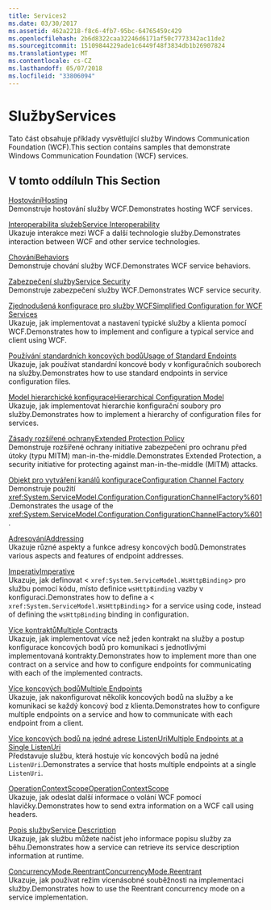 ```yaml
---
title: Services2
ms.date: 03/30/2017
ms.assetid: 462a2218-f8c6-4fb7-95bc-64765459c429
ms.openlocfilehash: 2b6d8322caa32246d6171af50c7773342ac11de2
ms.sourcegitcommit: 15109844229ade1c6449f48f3834db1b26907824
ms.translationtype: MT
ms.contentlocale: cs-CZ
ms.lasthandoff: 05/07/2018
ms.locfileid: "33806094"
---
```

# <a name="services"></a><span data-ttu-id="4942f-102">Služby</span><span class="sxs-lookup"><span data-stu-id="4942f-102">Services</span></span>
<span data-ttu-id="4942f-103">Tato část obsahuje příklady vysvětlující služby Windows Communication Foundation (WCF).</span><span class="sxs-lookup"><span data-stu-id="4942f-103">This section contains samples that demonstrate Windows Communication Foundation (WCF) services.</span></span>  
  
## <a name="in-this-section"></a><span data-ttu-id="4942f-104">V tomto oddílu</span><span class="sxs-lookup"><span data-stu-id="4942f-104">In This Section</span></span>  
 [<span data-ttu-id="4942f-105">Hostování</span><span class="sxs-lookup"><span data-stu-id="4942f-105">Hosting</span></span>](../../../../docs/framework/wcf/feature-details/hosting.md)  
 <span data-ttu-id="4942f-106">Demonstruje hostování služby WCF.</span><span class="sxs-lookup"><span data-stu-id="4942f-106">Demonstrates hosting WCF services.</span></span>  
  
 [<span data-ttu-id="4942f-107">Interoperabilita služeb</span><span class="sxs-lookup"><span data-stu-id="4942f-107">Service Interoperability</span></span>](../../../../docs/framework/wcf/samples/service-interoperability.md)  
 <span data-ttu-id="4942f-108">Ukazuje interakce mezi WCF a další technologie služby.</span><span class="sxs-lookup"><span data-stu-id="4942f-108">Demonstrates interaction between WCF and other service technologies.</span></span>  
  
 [<span data-ttu-id="4942f-109">Chování</span><span class="sxs-lookup"><span data-stu-id="4942f-109">Behaviors</span></span>](../../../../docs/framework/wcf/samples/behaviors.md)  
 <span data-ttu-id="4942f-110">Demonstruje chování služby WCF.</span><span class="sxs-lookup"><span data-stu-id="4942f-110">Demonstrates WCF service behaviors.</span></span>  
  
 [<span data-ttu-id="4942f-111">Zabezpečení služby</span><span class="sxs-lookup"><span data-stu-id="4942f-111">Service Security</span></span>](../../../../docs/framework/wcf/samples/service-security.md)  
 <span data-ttu-id="4942f-112">Demonstruje zabezpečení služby WCF.</span><span class="sxs-lookup"><span data-stu-id="4942f-112">Demonstrates WCF service security.</span></span>  
  
 [<span data-ttu-id="4942f-113">Zjednodušená konfigurace pro služby WCF</span><span class="sxs-lookup"><span data-stu-id="4942f-113">Simplified Configuration for WCF Services</span></span>](../../../../docs/framework/wcf/samples/simplified-configuration-for-wcf-services.md)  
 <span data-ttu-id="4942f-114">Ukazuje, jak implementovat a nastavení typické služby a klienta pomocí WCF.</span><span class="sxs-lookup"><span data-stu-id="4942f-114">Demonstrates how to implement and configure a typical service and client using WCF.</span></span>  
  
 [<span data-ttu-id="4942f-115">Používání standardních koncových bodů</span><span class="sxs-lookup"><span data-stu-id="4942f-115">Usage of Standard Endoints</span></span>](../../../../docs/framework/wcf/samples/usage-of-standard-endpoints.md)  
 <span data-ttu-id="4942f-116">Ukazuje, jak používat standardní koncové body v konfiguračních souborech na služby.</span><span class="sxs-lookup"><span data-stu-id="4942f-116">Demonstrates how to use standard endpoints in service configuration files.</span></span>  
  
 [<span data-ttu-id="4942f-117">Model hierarchické konfigurace</span><span class="sxs-lookup"><span data-stu-id="4942f-117">Hierarchical Configuration Model</span></span>](../../../../docs/framework/wcf/samples/hierarchical-configuration-model.md)  
 <span data-ttu-id="4942f-118">Ukazuje, jak implementovat hierarchie konfigurační soubory pro služby.</span><span class="sxs-lookup"><span data-stu-id="4942f-118">Demonstrates how to implement a hierarchy of configuration files for services.</span></span>  
  
 [<span data-ttu-id="4942f-119">Zásady rozšířené ochrany</span><span class="sxs-lookup"><span data-stu-id="4942f-119">Extended Protection Policy</span></span>](../../../../docs/framework/wcf/samples/extended-protection-policy.md)  
 <span data-ttu-id="4942f-120">Demonstruje rozšířené ochrany initiative zabezpečení pro ochranu před útoky (typu MITM) man-in-the-middle.</span><span class="sxs-lookup"><span data-stu-id="4942f-120">Demonstrates Extended Protection, a security initiative for protecting against man-in-the-middle (MITM) attacks.</span></span>  
  
 [<span data-ttu-id="4942f-121">Objekt pro vytváření kanálů konfigurace</span><span class="sxs-lookup"><span data-stu-id="4942f-121">Configuration Channel Factory</span></span>](../../../../docs/framework/wcf/samples/configuration-channel-factory.md)  
 <span data-ttu-id="4942f-122">Demonstruje použití <xref:System.ServiceModel.Configuration.ConfigurationChannelFactory%601>.</span><span class="sxs-lookup"><span data-stu-id="4942f-122">Demonstrates the usage of the <xref:System.ServiceModel.Configuration.ConfigurationChannelFactory%601>.</span></span>  
  
 [<span data-ttu-id="4942f-123">Adresování</span><span class="sxs-lookup"><span data-stu-id="4942f-123">Addressing</span></span>](../../../../docs/framework/wcf/samples/addressing.md)  
 <span data-ttu-id="4942f-124">Ukazuje různé aspekty a funkce adresy koncových bodů.</span><span class="sxs-lookup"><span data-stu-id="4942f-124">Demonstrates various aspects and features of endpoint addresses.</span></span>  
  
 [<span data-ttu-id="4942f-125">Imperativ</span><span class="sxs-lookup"><span data-stu-id="4942f-125">Imperative</span></span>](../../../../docs/framework/wcf/samples/imperative.md)  
 <span data-ttu-id="4942f-126">Ukazuje, jak definovat <<!--zz xref:System.ServiceModel.WsHttpBinding --> `xref:System.ServiceModel.WsHttpBinding`> pro službu pomocí kódu, místo definice `wsHttpBinding` vazby v konfiguraci.</span><span class="sxs-lookup"><span data-stu-id="4942f-126">Demonstrates how to define a <<!--zz xref:System.ServiceModel.WsHttpBinding --> `xref:System.ServiceModel.WsHttpBinding`> for a service using code, instead of defining the `wsHttpBinding` binding in configuration.</span></span>  
  
 [<span data-ttu-id="4942f-127">Více kontraktů</span><span class="sxs-lookup"><span data-stu-id="4942f-127">Multiple Contracts</span></span>](../../../../docs/framework/wcf/samples/multiple-contracts.md)  
 <span data-ttu-id="4942f-128">Ukazuje, jak implementovat více než jeden kontrakt na služby a postup konfigurace koncových bodů pro komunikaci s jednotlivými implementovaná kontrakty.</span><span class="sxs-lookup"><span data-stu-id="4942f-128">Demonstrates how to implement more than one contract on a service and how to configure endpoints for communicating with each of the implemented contracts.</span></span>  
  
 [<span data-ttu-id="4942f-129">Více koncových bodů</span><span class="sxs-lookup"><span data-stu-id="4942f-129">Multiple Endpoints</span></span>](../../../../docs/framework/wcf/samples/multiple-endpoints.md)  
 <span data-ttu-id="4942f-130">Ukazuje, jak nakonfigurovat několik koncových bodů na služby a ke komunikaci se každý koncový bod z klienta.</span><span class="sxs-lookup"><span data-stu-id="4942f-130">Demonstrates how to configure multiple endpoints on a service and how to communicate with each endpoint from a client.</span></span>  
  
 [<span data-ttu-id="4942f-131">Více koncových bodů na jedné adrese ListenUri</span><span class="sxs-lookup"><span data-stu-id="4942f-131">Multiple Endpoints at a Single ListenUri</span></span>](../../../../docs/framework/wcf/samples/multiple-endpoints-at-a-single-listenuri.md)  
 <span data-ttu-id="4942f-132">Představuje službu, která hostuje víc koncových bodů na jedné `ListenUri`.</span><span class="sxs-lookup"><span data-stu-id="4942f-132">Demonstrates a service that hosts multiple endpoints at a single `ListenUri`.</span></span>  
  
 [<span data-ttu-id="4942f-133">OperationContextScope</span><span class="sxs-lookup"><span data-stu-id="4942f-133">OperationContextScope</span></span>](../../../../docs/framework/wcf/samples/operationcontextscope.md)  
 <span data-ttu-id="4942f-134">Ukazuje, jak odeslat další informace o volání WCF pomocí hlavičky.</span><span class="sxs-lookup"><span data-stu-id="4942f-134">Demonstrates how to send extra information on a WCF call using headers.</span></span>  
  
 [<span data-ttu-id="4942f-135">Popis služby</span><span class="sxs-lookup"><span data-stu-id="4942f-135">Service Description</span></span>](../../../../docs/framework/wcf/samples/service-description.md)  
 <span data-ttu-id="4942f-136">Ukazuje, jak službu můžete načíst jeho informace popisu služby za běhu.</span><span class="sxs-lookup"><span data-stu-id="4942f-136">Demonstrates how a service can retrieve its service description information at runtime.</span></span>  
  
 [<span data-ttu-id="4942f-137">ConcurrencyMode.Reentrant</span><span class="sxs-lookup"><span data-stu-id="4942f-137">ConcurrencyMode.Reentrant</span></span>](../../../../docs/framework/wcf/samples/concurrencymode-reentrant.md)  
 <span data-ttu-id="4942f-138">Ukazuje, jak používat režim vícenásobné souběžnosti na implementaci služby.</span><span class="sxs-lookup"><span data-stu-id="4942f-138">Demonstrates how to use the Reentrant concurrency mode on a service implementation.</span></span>
